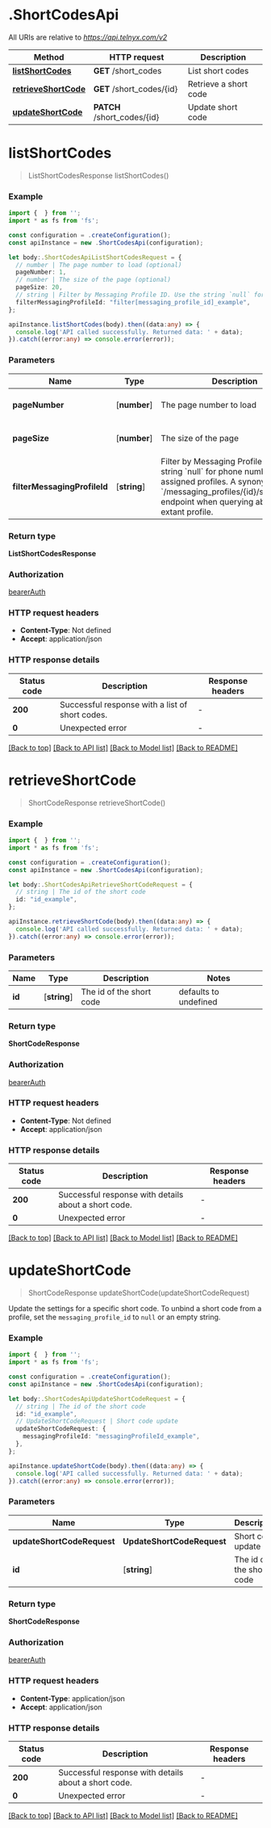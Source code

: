 # .ShortCodesApi

All URIs are relative to *https://api.telnyx.com/v2*

Method | HTTP request | Description
------------- | ------------- | -------------
[**listShortCodes**](ShortCodesApi.md#listShortCodes) | **GET** /short_codes | List short codes
[**retrieveShortCode**](ShortCodesApi.md#retrieveShortCode) | **GET** /short_codes/{id} | Retrieve a short code
[**updateShortCode**](ShortCodesApi.md#updateShortCode) | **PATCH** /short_codes/{id} | Update short code


# **listShortCodes**
> ListShortCodesResponse listShortCodes()


### Example


```typescript
import {  } from '';
import * as fs from 'fs';

const configuration = .createConfiguration();
const apiInstance = new .ShortCodesApi(configuration);

let body:.ShortCodesApiListShortCodesRequest = {
  // number | The page number to load (optional)
  pageNumber: 1,
  // number | The size of the page (optional)
  pageSize: 20,
  // string | Filter by Messaging Profile ID. Use the string `null` for phone numbers without assigned profiles. A synonym for the `/messaging_profiles/{id}/short_codes` endpoint when querying about an extant profile. (optional)
  filterMessagingProfileId: "filter[messaging_profile_id]_example",
};

apiInstance.listShortCodes(body).then((data:any) => {
  console.log('API called successfully. Returned data: ' + data);
}).catch((error:any) => console.error(error));
```


### Parameters

Name | Type | Description  | Notes
------------- | ------------- | ------------- | -------------
 **pageNumber** | [**number**] | The page number to load | (optional) defaults to 1
 **pageSize** | [**number**] | The size of the page | (optional) defaults to 20
 **filterMessagingProfileId** | [**string**] | Filter by Messaging Profile ID. Use the string &#x60;null&#x60; for phone numbers without assigned profiles. A synonym for the &#x60;/messaging_profiles/{id}/short_codes&#x60; endpoint when querying about an extant profile. | (optional) defaults to undefined


### Return type

**ListShortCodesResponse**

### Authorization

[bearerAuth](README.md#bearerAuth)

### HTTP request headers

 - **Content-Type**: Not defined
 - **Accept**: application/json


### HTTP response details
| Status code | Description | Response headers |
|-------------|-------------|------------------|
**200** | Successful response with a list of short codes. |  -  |
**0** | Unexpected error |  -  |

[[Back to top]](#) [[Back to API list]](README.md#documentation-for-api-endpoints) [[Back to Model list]](README.md#documentation-for-models) [[Back to README]](README.md)

# **retrieveShortCode**
> ShortCodeResponse retrieveShortCode()


### Example


```typescript
import {  } from '';
import * as fs from 'fs';

const configuration = .createConfiguration();
const apiInstance = new .ShortCodesApi(configuration);

let body:.ShortCodesApiRetrieveShortCodeRequest = {
  // string | The id of the short code
  id: "id_example",
};

apiInstance.retrieveShortCode(body).then((data:any) => {
  console.log('API called successfully. Returned data: ' + data);
}).catch((error:any) => console.error(error));
```


### Parameters

Name | Type | Description  | Notes
------------- | ------------- | ------------- | -------------
 **id** | [**string**] | The id of the short code | defaults to undefined


### Return type

**ShortCodeResponse**

### Authorization

[bearerAuth](README.md#bearerAuth)

### HTTP request headers

 - **Content-Type**: Not defined
 - **Accept**: application/json


### HTTP response details
| Status code | Description | Response headers |
|-------------|-------------|------------------|
**200** | Successful response with details about a short code. |  -  |
**0** | Unexpected error |  -  |

[[Back to top]](#) [[Back to API list]](README.md#documentation-for-api-endpoints) [[Back to Model list]](README.md#documentation-for-models) [[Back to README]](README.md)

# **updateShortCode**
> ShortCodeResponse updateShortCode(updateShortCodeRequest)

Update the settings for a specific short code. To unbind a short code from a profile, set the `messaging_profile_id` to `null` or an empty string.

### Example


```typescript
import {  } from '';
import * as fs from 'fs';

const configuration = .createConfiguration();
const apiInstance = new .ShortCodesApi(configuration);

let body:.ShortCodesApiUpdateShortCodeRequest = {
  // string | The id of the short code
  id: "id_example",
  // UpdateShortCodeRequest | Short code update
  updateShortCodeRequest: {
    messagingProfileId: "messagingProfileId_example",
  },
};

apiInstance.updateShortCode(body).then((data:any) => {
  console.log('API called successfully. Returned data: ' + data);
}).catch((error:any) => console.error(error));
```


### Parameters

Name | Type | Description  | Notes
------------- | ------------- | ------------- | -------------
 **updateShortCodeRequest** | **UpdateShortCodeRequest**| Short code update |
 **id** | [**string**] | The id of the short code | defaults to undefined


### Return type

**ShortCodeResponse**

### Authorization

[bearerAuth](README.md#bearerAuth)

### HTTP request headers

 - **Content-Type**: application/json
 - **Accept**: application/json


### HTTP response details
| Status code | Description | Response headers |
|-------------|-------------|------------------|
**200** | Successful response with details about a short code. |  -  |
**0** | Unexpected error |  -  |

[[Back to top]](#) [[Back to API list]](README.md#documentation-for-api-endpoints) [[Back to Model list]](README.md#documentation-for-models) [[Back to README]](README.md)


